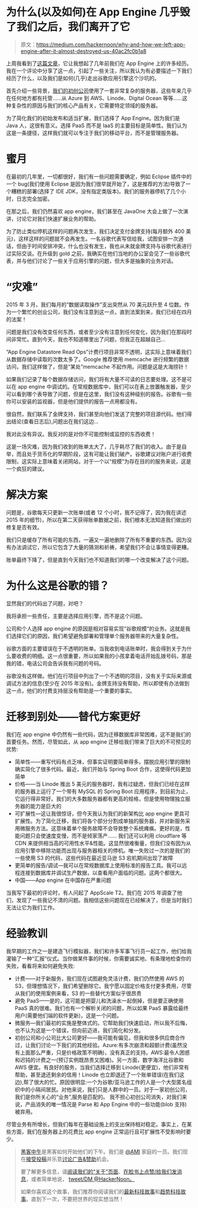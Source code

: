 # 为什么(以及如何)在 App Engine 几乎毁了我们之后，我们离开了它

> 原文：<https://medium.com/hackernoon/why-and-how-we-left-app-engine-after-it-almost-destroyed-us-40ac2fc0b1a8>

上周我看到了[这篇文章](/@contact_16315/firebase-costs-increased-by-7-000-81dc0a27271d?r=r)，它让我想起了几年前我们在 App Engine 上的许多经历。我在一个评论中分享了这一点，引起了一些关注，所以我认为有必要描述一下我们经历了什么，以及我们是如何(几乎)走出谷歌应用引擎这个沙坑的。

首先介绍一些背景，[我们的初创公司](https://www.codenameone.com/)使用了一套非常复杂的服务器，这些年来几乎在任何地方都有托管……从 Azure 到 AWS、Linode、Digital Ocean 等等……这种复杂性的原因与我们的核心产品有关，它需要特定领域的服务器。

为了简化我们的初始发布和适当扩展，我们选择了 App Engine。因为我们是 Java 人，这很有意义。选择 PaaS 而不是 IaaS 的主要目标是简单性。我们认为这是一条捷径，这样我们就可以专注于我们的移动平台，而不是管理服务器。

# 蜜月

在最初的几年里，一切都很好，我们有一些问题需要确定，例如 Eclipse 插件中的一个 bug(我们使用 Eclipse 是因为我们很早就开始了，这是推荐的方法)导致了一个糟糕的部署(选择了 IDE JDK，没有指定类版本)。我们的服务器停机了几个小时，日志完全加密。

在那之后，我们仍然喜欢 app engine，我们甚至在 JavaOne 大会上做了一次演讲，讨论它对我们快速扩展业务的帮助。

为了防止类似停机这样的问题再次发生，我们决定支付金牌支持(每月额外 400 美元)，这样这样的问题就不会再发生。一名谷歌代表写信给我，试图安排一次通话，但由于时间安排冲突，什么也没有发生，我也从未就金牌支持与谷歌代表进行过实际交谈。在升级到 gold 之前，我确实在他们当地的办公室会见了一些谷歌代表，并与他们讨论了一些关于应用引擎的问题，但大多是抽象的业务对话。

# “灾难”

2015 年 3 月，我们每月的“数据读取操作”支出突然从 70 美元跃升至 4 位数。作为一个繁忙的创业公司，我们没有注意到这一点，直到法案到来，我们已经在四月的法案！

问题是我们没有改变任何东西，或者至少没有注意到任何变化，因为我们在那段时间非常忙。直到今天，我也不知道哪里出了问题，但我正在超越自己…

“App Engine Datastore Read Ops”计费行项目非常不透明，这实际上意味着我们从数据存储中读取的次数太多了。Google 推荐使用 memcache 进行频繁的数据访问，我们这样做了，但是“某处”memcache 不起作用。问题是这是大海捞针！

如果我们记录了每个数据存储访问，我们将有大量不可读的日志要处理。这不是可以在 app engine 中调试的。在常规数据库中，我们可以在表上放置触发器，至少可以看到哪个表导致了问题，但是在这里，我们没有这种级别的报告。谷歌有一些你可以安装的监视器，但是他们提供的报告一点用都没有。

很自然，我们联系了金牌支持，我们甚至向他们发送了完整的项目源代码。他们得出结论(查看日志后),问题出在我们这边…

我对此没有异议。我反对的是对你不可能控制或监控的东西收费！

这是一场灾难，因为我们收到的账单太大了，几乎耗尽了我们的收入。由于是自举，而且处于货币化的早期阶段，这有可能让我们破产。谷歌建议对账户进行收费限制，这实际上意味着关闭网站，对于一个以“规模”为存在目的的服务来说，这是一个疯狂的建议。

# 解决方案

问题是，谷歌每天只更新一次账单(或者 12 个小时，我不记得了，因为我在讲述 2015 年的细节)，所以在第二天获得账单数据之前，我们根本无法知道我们做出的修复是否有效。

我们只是缓存了所有可能的东西，一遍又一遍地删除了所有不重要的东西。因为没有办法调试它，所以它包含了大量的猜测和祈祷，希望我们不会让事情变得更糟。

账单最终下降了，但是直到今天我们也不知道我们的哪一个改变解决了这个问题。

# 为什么这是谷歌的错？

显然我们的代码出了问题，对吧？

我将承担一些责任，主要是选择应用引擎，而不是这个问题。

公司和个人选择 app engine 的原因是相对容易实现“谷歌规模”的业务。这就是我们选择它们的原因，我们希望避免部署和管理单个服务器带来的大量复杂性。

谷歌方面的主要错误在于不透明的账单。当我收到电话账单时，我会得到关于为什么要收费的明细。这一点很重要，所以如果我的小孩拿着电话开始乱拨号码，那是我的错，电话公司会告诉我有问题的号码。

谷歌没有这样做。他们在行项目中列出了一个不透明的项目，没有关于实际来源或调试方法的信息(至少在 2015 年没有)。金牌支持没有帮助，所以即使有办法做到这一点，他们的付费支持层没有帮助是一个重要的事实。

# 迁移到别处——替代方案更好

我们在 app engine 中仍然有一些代码，因为迁移数据库非常困难，这不是我们的首要任务。然而，尽管如此，从 app engine 迁移给我们带来了巨大的不可预见的优势:

*   简单性——重写代码有点乏味，但事实证明要简单得多。摆脱应用引擎的限制确实简化了很多代码。最近，我们开始与 Spring Boot 合作，这使得代码更加简单
*   价格——当 Linode 推出 5 美元的服务器时，我有过疑虑，但我们已经在这样的服务器上运行了一个带有 MySQL 的 Spring Boot 应用程序，到目前为止，它运行得非常好。我们的大多数服务器都有更高的规格，但是使用物理独立服务器的能力是巨大的
*   可扩展性—这让我很惊讶，但今天我认为我们的新架构比 app engine 更具可扩展性。为了简化迁移，我们将各个部分分割成单独的服务器，并对新服务采用微服务方法。这意味着单个服务故障不会导致整个系统瘫痪。更好的是，性能问题只会使速度变慢，而不是倾家荡产……
    我们还可以利用 cloudflare 等 CDN 来提供相当高的可用性水平&性能。这显然很难衡量，但我们没有因为从应用引擎中移除功能而出现与服务器相关的停机。唯一失败过一次的是我们的一些使用 S3 的代码，这些代码在最近亚马逊 S3 宕机期间出现了故障
*   更简单的报告/调试—我可以在常规数据库上使用标准的报告工具。我可以远程连接到数据库并调试生产数据，以查看用户面临的问题。这两个都很大。
*   中国——App engine 在中国存在严重问题

当我写下最初的评论时，有人问起了 AppScale T2。我们在 2015 年调查了他们，发现了一些我记不清的问题。我相信这些问题现在已经解决了，但是当时我们无法让它为我们工作。

# 经验教训

我早期的工作之一是建造飞行模拟器，我们和许多军事飞行员一起工作，他们给我灌输了一种“汇报”仪式。当你做某件事的时候，你需要诚实地、有条理地检查你的失败，看看将来如何避免失败:

*   计费——对于新服务，我们现在试图避免灵活计费，我们仍然使用 AWS 的 S3，但理想情况下，我们希望删除它。我宁愿以固定价格支付更多费用，尽管从我们的使用案例来看，S3 的一些替代方案似乎很昂贵
*   避免 PaaS——是的，这可能是把婴儿和洗澡水一起倒掉，但是要正确使用 PaaS 真的很难。我们也有一个解析关闭的问题，所以如果 PaaS 暴露给最终用户(需要他们端的软件更新)，这是一个问题。
*   微服务—我们最初的实施是整体式的。它帮助我们快速启动，所以我不后悔，也不认为这是一个错误，但向前迈进，我们简化和分发。
*   初创公司和小公司比大公司更好——我可能有偏见，但我和很多供应商合作过，让我们讨论一下我们的其他经验。Azure:有多次崩溃和超额计费(虽然没有上面那么严重，只是价格政策不明确)，没有真正的支持。AWS:最令人困惑和迟钝的计费之一(预订实例既昂贵又困难)。另一方面，数字海洋比谷歌和 AWS 便宜。有良好的服务，当我们选择迁移到 Linode(更便宜)，他们非常有帮助，甚至退还剩余的信用！Linode 也立即退还了一个账单错误(在我们这边),帮了很大的忙。原因很明显:一个为谷歌/亚马逊工作的人是一个大型匿名组织中的小隔间居民。对他来说，我们只是人群中的一员。对于一家初创公司，我们是你所关心的“业务”,服务是匹配的。
    我不担心初创公司消失，对我们来说，产品消失的唯一情况是 Parse 和 App Engine 中的一些功能(blob 支持)被弃用。

尽管业务有所增长，但我们每年在基础设施上的支出保持相对稳定。事实上，在某些方面，我们在服务器上的花费比 app engine 正常运行且可扩展性不受影响时要少。

> [黑客中午](http://bit.ly/Hackernoon)是黑客如何开始他们的下午。我们是 [@AMI](http://bit.ly/atAMIatAMI) 家庭的一员。我们现在[接受投稿](http://bit.ly/hackernoonsubmission)并乐意[讨论广告&赞助](mailto:partners@amipublications.com)机会。
> 
> 要了解更多信息，请[阅读我们的“关于”页面](https://goo.gl/4ofytp)、[在脸书上点赞/给我们发消息](http://bit.ly/HackernoonFB)，或者简单地说， [tweet/DM @HackerNoon。](https://goo.gl/k7XYbx)
> 
> 如果你喜欢这个故事，我们推荐你阅读我们的[最新科技故事](http://bit.ly/hackernoonlatestt)和[趋势科技故事](https://hackernoon.com/trending)。直到下一次，不要把世界的现实想当然！